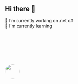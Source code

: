 ## Hi there 👋 <br>
🔭 I’m currently working on .net c# <br>
🌱 I'm currently learning <br> 
<header style="width: 48px;   height: 48px;   border-radius: 1000px;" >
</header>
<img align="center" style="width: 48px;   height: 48px;   border-radius: 1000px;" src="https://github.com/user-attachments/assets/76d7c0fe-da2e-4879-90fe-85dd95181f50"/>
<!--
**bonfildev/bonfildev** is a ✨ _special_ ✨ repository because its `README.md` (this file) appears on your GitHub profile.

Here are some ideas to get you started:

- 🔭 I’m currently working on ...
- 🌱 I’m currently learning ...
- 👯 I’m looking to collaborate on ...
- 🤔 I’m looking for help with ...
- 💬 Ask me about ...
- 📫 How to reach me: ...
- 😄 Pronouns: ...
- ⚡ Fun fact: ...
-->
.tw-followCard-avatar {
    width: 48px;
    height: 48px;
    border-radius: 1000px;
  }
